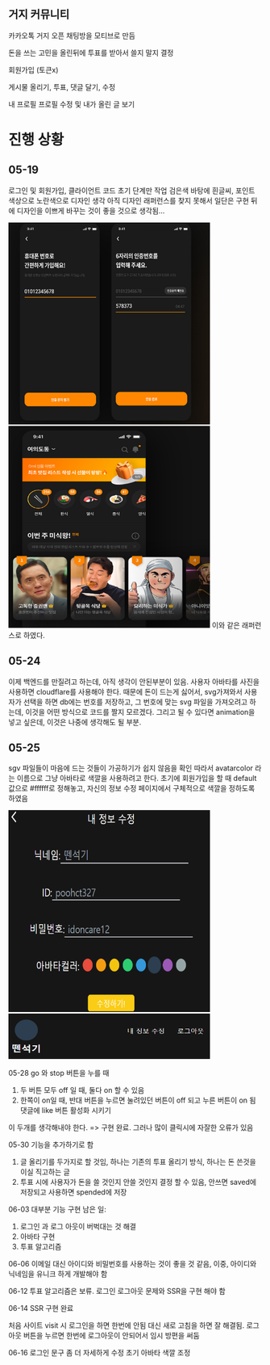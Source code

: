 ## 거지 커뮤니티

카카오톡 거지 오픈 채팅방을 모티브로 만듬

돈을 쓰는 고민을 올린뒤에 투표를 받아서 쓸지 말지 결정

회원가입
(토큰x)

게시물 올리기,
투표, 댓글 달기, 수정

내 프로필
프로필 수정 및 내가 올린 글 보기

# 진행 상황

## 05-19
로그인 및 회원가입, 클라이언트 코드 초기 단계만 작업
검은색 바탕에 흰글씨, 포인트 색상으로 노란색으로 디자인 생각
아직 디자인 래퍼런스를 찾지 못해서 일단은 구현 뒤에 디자인을 이쁘게 바꾸는 것이 좋을 것으로 생각됨...

<img src='/개발일지사진/초기디자인래퍼런스.png' width="400px" height="400px" title="초기디자인래퍼런스"></img>
<img src='/개발일지사진/초기디자인래퍼런스1.png' width="400px" height="400px" title="초기디자인래퍼런스"></img>
이와 같은 래퍼런스로 하였다.


## 05-24
이제 백엔드를 만질려고 하는데, 아직 생각이 안된부분이 있음.
사용자 아바타를 사진을 사용하면 cloudflare를 사용해야 한다.
때문에 돈이 드는게 싫어서, svg가져와서 사용자가 선택을 하면 db에는 번호를 저장하고,
그 번호에 맞는 svg 파일을 가져오려고 하는데, 이것을 어떤 방식으로 코드를 짤지 모르겠다.
그리고 될 수 있다면 animation을 넣고 싶은데, 이것은 나중에 생각해도 될 부분.

## 05-25
sgv 파일들이 마음에 드는 것들이 가공하기가 쉽지 않음을 확인
따라서 avatarcolor 라는 이름으로 그냥 아바타로 색깔을 사용하려고 한다.
초기에 회원가입을 할 때 default 값으로 #ffffff로 정해놓고, 자신의 정보 수정 페이지에서 구체적으로 색깔을 정하도록 하였음

<img src='/개발일지사진/아바타컬러1.png' width="400px" height="400px" title="초기디자인래퍼런스"></img>
<img src='/개발일지사진/아바타컬러2.png' width="400px" height="90px" title="초기디자인래퍼런스"></img>


05-28
go 와 stop 버튼을 누를 때

1. 두 버튼 모두 off 일 때, 둘다 on 할 수 있음
2. 한쪽이 on일 때, 반대 버튼을 누르면 눌려있던 버튼이 off 되고 누른 버튼이 on 됨
   댓글에 like 버튼 활성화 시키기

이 두개를 생각해내야 한다.
=> 구현 완료. 그러나 많이 클릭시에 자잘한 오류가 있음

05-30
기능을 추가하기로 함

1. 글 올리기를 두가지로 할 것임, 하나는 기존의 투표 올리기 방식, 하나는 돈 쓴것을 이실 직고하는 글
2. 투표 시에 사용자가 돈을 쓸 것인지 안쓸 것인지 결정 할 수 있음, 안쓰면 saved에 저장되고 사용하면 spended에 저장

06-03
대부분 기능 구현
남은 일:

1. 로그인 과 로그 아웃이 버벅대는 것 해결
2. 아바타 구현
3. 투표 알고리즘

06-06
이메일 대신 아이디와 비밀번호를 사용하는 것이 좋을 것 같음,
이중, 아이디와 닉네임을 유니크 하게 개발해야 함

06-12
투표 알고리즘은 보류.
로그인 로그아웃 문제와 SSR을 구현 해야 함

06-14
SSR 구현 완료

처음 사이트 visit 시 로그인을 하면 한번에 안됨
대신 새로 고침을 하면 잘 해결됨.
로그 아웃 버튼을 누르면 한번에 로그아웃이 안되어서 임시 방편을 써둠

06-16
로그인 문구 좀 더 자세하게 수정
초기 아바타 색깔 조정
